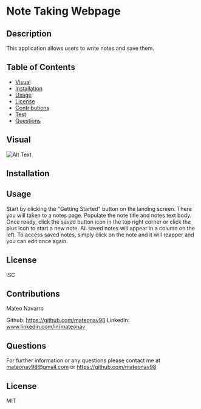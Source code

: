 # Note Taking Webpage 

  ## Description
  This application allows users to write notes and save them.

  ## Table of Contents
  - [Visual](#visual)
  - [Installation](#installation)
  - [Usage](#usage)
  - [License](#license)
  - [Contributions](#contributing)
  - [Test](#tests)
  - [Questions](#questions)

  ## Visual 

  ![Alt Text]()

  ## Installation


  ## Usage

  Start by clicking the "Getting Started" button on the landing screen. There you will taken to a notes page. Populate the note title and notes text body. Once ready, click the saved button icon in the top right corner or click the plus icon to start a new note. All saved notes will appear in a column on the left. To access saved notes, simply click on the note and it will reapper and you can edit once again. 

  ## License

  ISC

  ## Contributions

  Mateo Navarro
  
  Github: https://github.com/mateonav98 
  LinkedIn: www.linkedin.com/in/mateonav

  ## Questions

  For further information or any questions please contact me at mateonav98@gmail.com or https://github.com/mateonav98 

  ## License

  MIT